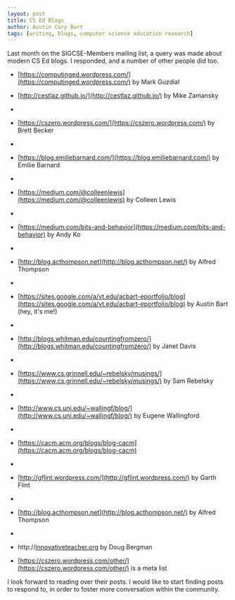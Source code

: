```yaml
---
layout: post
title: CS Ed Blogs
author: Austin Cory Bart
tags: [writing, blogs, computer science education research]
---
```


Last month on the SIGCSE-Members mailing list, a query was made about modern CS Ed blogs. I responded, and a number of other people did too.

* [https://computinged.wordpress.com/](https://computinged.wordpress.com/) by Mark Guzdial

* [http://cestlaz.github.io/](http://cestlaz.github.io/) by Mike Zamansky
* 
* [https://cszero.wordpress.com/](https://cszero.wordpress.com/) by Brett Becker
* 
* [https://blog.emiliebarnard.com/](https://blog.emiliebarnard.com/) by Emilie Barnard
* 
* [https://medium.com/@colleenlewis](https://medium.com/@colleenlewis) by Colleen Lewis
* 
* [https://medium.com/bits-and-behavior](https://medium.com/bits-and-behavior) by Andy Ko
* 
* [http://blog.acthompson.net](http://blog.acthompson.net/) by Alfred Thompson
* 
* [https://sites.google.com/a/vt.edu/acbart-eportfolio/blog](https://sites.google.com/a/vt.edu/acbart-eportfolio/blog) by Austin Bart (hey, it's me!)
* 
* [http://blogs.whitman.edu/countingfromzero/](http://blogs.whitman.edu/countingfromzero/) by Janet Davis
* 
* [https://www.cs.grinnell.edu/~rebelsky/musings/](https://www.cs.grinnell.edu/~rebelsky/musings/) by Sam Rebelsky
* 
* [http://www.cs.uni.edu/~wallingf/blog/](http://www.cs.uni.edu/~wallingf/blog/) by Eugene Wallingford
* 
* [https://cacm.acm.org/blogs/blog-cacm](https://cacm.acm.org/blogs/blog-cacm)
* 
* [http://gflint.wordpress.com/](http://gflint.wordpress.com/) by Garth Flint
* 
* [http://blog.acthompson.net](http://blog.acthompson.net/) by Alfred Thompson
* 
* http://[innovativeteacher.org](http://innovativeteacher.org/) by Doug Bergman 

* [https://cszero.wordpress.com/other/](https://cszero.wordpress.com/other/) is a meta list  

I look forward to reading over their posts. I would like to start finding posts to respond to, in order to foster more conversation within the community.
